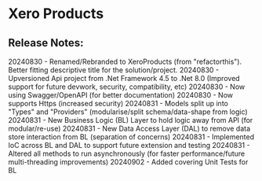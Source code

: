 # Xero Products



Release Notes: 
--------------
20240830 - Renamed/Rebranded to XeroProducts (from "refactorthis"). Better fitting descriptive title for the solution/project.
20240830 - Upversioned Api project from .Net Framework 4.5 to .Net 8.0 (Improved support for future devwork, security, compatibility, etc)
20240830 - Now using Swagger/OpenAPI (for better documentation)
20240830 - Now supports Https (increased security)
20240831 - Models split up into "Types" and "Providers" (modularise/split schema/data-shape from logic)
20240831 - New Business Logic (BL) Layer to hold logic away from API (for modular/re-use)
20240831 - New Data Access Layer (DAL) to remove data store interaction from BL (separation of concerns)
20240831 - Implemented IoC across BL and DAL to support future extension and testing
20240831 - Altered all methods to run asynchronously (for faster performance/future multi-threading improvements)
20240902 - Added covering Unit Tests for BL